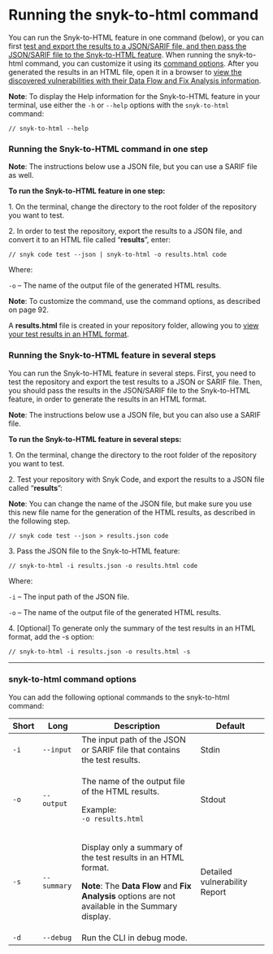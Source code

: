 # Running the snyk-to-html command

You can run the Snyk-to-HTML feature in one command (below), or you can first [test and export the results to a JSON/SARIF file, and then pass the JSON/SARIF file to the Snyk-to-HTML feature](running-the-snyk-to-html-command.md#running-the-snyk-to-html-feature-in-several-steps). When running the snyk-to-html command, you can customize it using its [command options](running-the-snyk-to-html-command.md#snyk-to-html-command-options). After you generated the results in an HTML file, open it in a browser to [view the discovered vulnerabilities with their Data Flow and Fix Analysis information](viewing-the-html-results.md).&#x20;

**Note**: To display the Help information for the Snyk-to-HTML feature in your terminal, use either the `-h` or `--help` options with the `snyk-to-html` command:&#x20;

```
// snyk-to-html --help
```

### **Running the Snyk-to-HTML command in one step**

**Note**: The instructions below use a JSON file, but you can use a SARIF file as well.

**To run the Snyk-to-HTML feature in one step:**

1\.  On the terminal, change the directory to the root folder of the repository you want to test.

2\.  In order to test the repository, export the results to a JSON file, and convert it to an HTML file called “**results**”, enter:

```
// snyk code test --json | snyk-to-html -o results.html code
```

Where:

`-o` – The name of the output file of the generated HTML results.

**Note**: To customize the command, use the command options, as described on page 92.

A **results.html** file is created in your repository folder, allowing you to [view your test results in an HTML format](viewing-the-html-results.md).

&#x20;&#x20;

### **Running the Snyk-to-HTML feature in several steps**

You can run the Snyk-to-HTML feature in several steps. First, you need to test the repository and export the test results to a JSON or SARIF file. Then, you should pass the results in the JSON/SARIF file to the Snyk-to-HTML feature, in order to generate the results in an HTML format.

**Note**: The instructions below use a JSON file, but you can also use a SARIF file.

**To run the Snyk-to-HTML feature in several steps:**

1\.  On the terminal, change the directory to the root folder of the repository you want to test.

2\.  Test your repository with Snyk Code, and export the results to a JSON file called “**results**”:

**Note**: You can change the name of the JSON file, but make sure you use this new file name for the generation of the HTML results, as described in the following step.

```
// snyk code test --json > results.json code
```

3\.  Pass the JSON file to the Snyk-to-HTML feature:

```
// snyk-to-html -i results.json -o results.html code
```

Where:

`-i` – The input path of the JSON file.

`-o` – The name of the output file of the generated HTML results.

4\.  \[Optional] To generate only the summary of the test results in an HTML format, add the -s option:

```
// snyk-to-html -i results.json -o results.html -s
```

****

### **snyk-to-html command options**

You can add the following optional commands to the snyk-to-html command:

| **Short** | **Long**    | **Description**                                                                                                                                                                                                      | **Default**                   |
| --------- | ----------- | -------------------------------------------------------------------------------------------------------------------------------------------------------------------------------------------------------------------- | ----------------------------- |
| `-i`      | `--input`   | The input path of the JSON or SARIF file that contains the test results.                                                                                                                                             | Stdin                         |
| `-o`      | `--output`  | <p>The name of the output file of the HTML results.</p><p>Example:<br><code>-o results.html</code></p>                                                                                                               | Stdout                        |
| `-s`      | `--summary` | <p>Display only a summary of the test results in an HTML format.</p><p><strong>Note</strong>: The <strong>Data Flow</strong> and <strong>Fix Analysis</strong> options are not available in the Summary display.</p> | Detailed vulnerability Report |
| `-d`      | `--debug`   | Run the CLI in debug mode.                                                                                                                                                                                           |                               |

